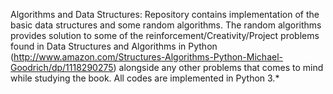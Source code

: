 Algorithms and Data Structures:
Repository contains implementation of the basic data structures and some random algorithms. The random algorithms provides  solution to some of the reinforcement/Creativity/Project problems found in Data Structures and Algorithms in Python (http://www.amazon.com/Structures-Algorithms-Python-Michael-Goodrich/dp/1118290275) alongside any other problems that comes to mind while studying the book.
All codes are implemented in Python 3.*
